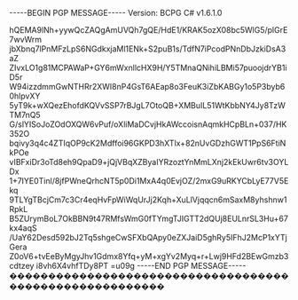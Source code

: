 -----BEGIN PGP MESSAGE-----
Version: BCPG C# v1.6.1.0

hQEMA9lNh+yywQcZAQgAmUVQh7gQE/HdE1/KRAK5ozX08bc5WlG5/plGrE7wvWrm
jbXbnq7lPnMFzLpS6NGdkxjaMl1ENk+S2puB1s/TdfN7iPcodPNnDbJzkiDsA3aZ
ZIvxLO1g81MCPAWaP+GY6mWxnllcHX9H/Y5TMnaQNihiLBMi57puoojdrYB1iD5r
W94izzdmmGwNTHRr2XWI8nP4GsT6AEap8o3FeuK3iZbKABGy1o5P3byb60hlpvXY
5yT9k+wXQezEhofdKQVvSSP7rBJgL7OtoQB+XMBuIL51WtKbbNY4Jy8TzWTM7nQ5
G/slYISoJoZOdOXQW6vPuf/oXliMaDCvjHkAWccoisnAqmkHCpBLn+037/HK352O
bqivy3q4c4ZTIqOP9cK2Mdffoi96GKPD3hXTlx+82nUvGDzhGWT1PpS6FtiNkPOe
vIBFxiDr3oTd8eh9QpaD9+jQjVBqXZByaIYRzoztYnMmLXnj2kEkUwr6tv3OYLDx
1+7IYE0Tinl/8jfPWneQrhcNT5p0Di1MxA4q0EvjOZ/2mxG9uRKYCbLyE77V5Ekq
9TLYgTBcjCm7c3Cr4eqHvFpWiWqUrJj2Kqh+XuLlVjqqcn6mSaxM8yhshnw1RpkL
B5ZUrymBoL7OkBBN9t47RMfsWmG0fTYmgTJIGTT2dQUj8EULnrSL3Hu+67kx4aqS
/UaY62Desd592bJ2Tq5shgeCwSFXbQApy0eZXJaiD5ghRy5IFhJ2McP1xYTjGera
Z0oV6+tvEeByMgyJhv1Gdmx8Yfq+yM+xgYv2Myq+r+Lwj9HFd2BEwGmzb3cdtzey
i8vh6X4vhfTDy8PT
=u09g
-----END PGP MESSAGE-----
��������������������������������������������������������
